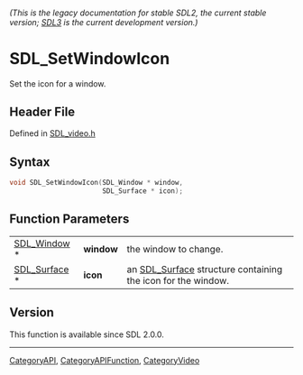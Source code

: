 ###### (This is the legacy documentation for stable SDL2, the current stable version; [SDL3](https://wiki.libsdl.org/SDL3/) is the current development version.)
# SDL_SetWindowIcon

Set the icon for a window.

## Header File

Defined in [SDL_video.h](https://github.com/libsdl-org/SDL/blob/SDL2/include/SDL_video.h)

## Syntax

```c
void SDL_SetWindowIcon(SDL_Window * window,
                       SDL_Surface * icon);
```

## Function Parameters

|                              |            |                                                                             |
| ---------------------------- | ---------- | --------------------------------------------------------------------------- |
| [SDL_Window](SDL_Window) *   | **window** | the window to change.                                                       |
| [SDL_Surface](SDL_Surface) * | **icon**   | an [SDL_Surface](SDL_Surface) structure containing the icon for the window. |

## Version

This function is available since SDL 2.0.0.

----
[CategoryAPI](CategoryAPI), [CategoryAPIFunction](CategoryAPIFunction), [CategoryVideo](CategoryVideo)

